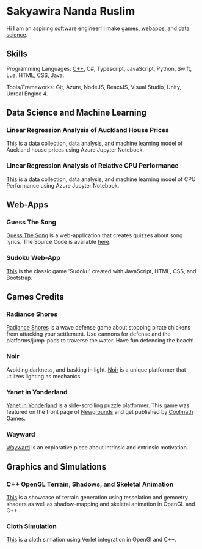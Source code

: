 # Sakyawira Nanda Ruslim
 
Hi I am an aspiring software engineer! I make [games](https://github.com/Sakyawira#games-credits), [webapps](https://github.com/Sakyawira#web-apps), and [data science](https://github.com/Sakyawira#data-science-and-machine-learning).

## Skills
Programming Languages: [C++](https://github.com/Sakyawira#Graphics-and-Simulations), C#, Typescript, JavaScript, Python, Swift, Lua, HTML, CSS, Java.

Tools/Frameworks: Git, Azure, NodeJS, ReactJS, Visual Studio, Unity, Unreal Engine 4.


## Data Science and Machine Learning

### Linear Regression Analysis of Auckland House Prices
[This](https://github.com/Sakyawira/auckland-house-prices) is a data collection, data analysis, and machine learning model of Auckland house prices using Azure Jupyter Notebook.

### Linear Regression Analysis of Relative CPU Performance
[This](https://github.com/Sakyawira/Relative-CPU-Performance-Data-Analysis) is a data collection, data analysis, and machine learning model of CPU Performance using Azure Jupyter Notebook.

## Web-Apps

### Guess The Song
[Guess The Song](https://guesssong.azurewebsites.net) is a web-application that creates quizzes about song lyrics. The Source Code is available [here](https://github.com/Sakyawira/Guess).

### Sudoku Web-App
[This](https://sakyawira.github.io/Sudoku-Web/) is the classic game 'Sudoku' created with JavaScript, HTML, CSS, and Bootstrap.

## Games Credits

### Radiance Shores
[Radiance Shores](https://ourlittlestudio.itch.io/radiant-shores) is a wave defense game about stopping pirate chickens from attacking your settlement. Use cannons for defense and the platforms/jump-pads to traverse the water. Have fun defending the beach! 

### Noir
Avoiding darkness, and basking in light. [Noir](https://ourlittlestudio.itch.io/noir) is a unique platformer that utilizes lighting as mechanics. 

### Yanet in Yonderland
[Yanet in Yonderland](https://ourlittlestudio.itch.io/yanet-in-yonderland) is a side-scrolling puzzle platformer. This game was featured on the front page of [Newgrounds](https://www.newgrounds.com/portal/view/732919) and get published by [Coolmath Games](https://www.coolmathgames.com/0-yanet-in-yonderland).

### Wayward
[Wayward](https://ourlittlestudio.itch.io/wayward) is an explorative piece about intrinsic and extrinsic motivation.

## Graphics and Simulations

### C++ OpenGL Terrain, Shadows, and Skeletal Animation
[This](https://github.com/Sakyawira/AdvancedGraphics) is a showcase of terrain generation using tesselation and gemoetry shaders as well as shadow-mapping and skeletal animation in OpenGL and C++.

### Cloth Simulation
[This](https://github.com/Sakyawira/ClothPhysics) is a cloth simlation using Verlet integration in OpenGl and C++.
